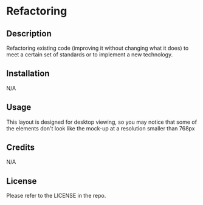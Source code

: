 # Refactoring

## Description

Refactoring existing code (improving it without changing what it does) to meet a certain set of standards or to implement a new technology.

## Installation

N/A

## Usage

This layout is designed for desktop viewing, so you may notice that some of the elements don't look like the mock-up at a resolution smaller than 768px

## Credits

N/A

## License

Please refer to the LICENSE in the repo.
